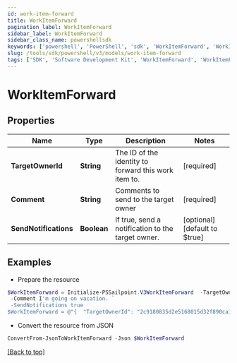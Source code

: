 ```yaml
---
id: work-item-forward
title: WorkItemForward
pagination_label: WorkItemForward
sidebar_label: WorkItemForward
sidebar_class_name: powershellsdk
keywords: ['powershell', 'PowerShell', 'sdk', 'WorkItemForward', 'WorkItemForward'] 
slug: /tools/sdk/powershell/v3/models/work-item-forward
tags: ['SDK', 'Software Development Kit', 'WorkItemForward', 'WorkItemForward']
---
```



# WorkItemForward

## Properties

Name | Type | Description | Notes
------------ | ------------- | ------------- | -------------
**TargetOwnerId** | **String** | The ID of the identity to forward this work item to. | [required]
**Comment** | **String** | Comments to send to the target owner | [required]
**SendNotifications** | **Boolean** | If true, send a notification to the target owner. | [optional] [default to $true]

## Examples

- Prepare the resource
```powershell
$WorkItemForward = Initialize-PSSailpoint.V3WorkItemForward  -TargetOwnerId 2c9180835d2e5168015d32f890ca1581 `
 -Comment I'm going on vacation. `
 -SendNotifications true
$WorkItemForward = @"{  "TargetOwnerId": "2c9180835d2e5168015d32f890ca1581", "Comment": "I'm going on vacation.", "SendNotifications": "true "}"@
```

- Convert the resource from JSON
```powershell
ConvertFrom-JsonToWorkItemForward -Json $WorkItemForward
```


[[Back to top]](#) 

